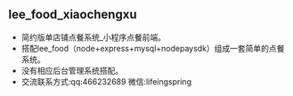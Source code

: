 ## lee_food_xiaochengxu
- 简约版单店铺点餐系统_小程序点餐前端。
- 搭配lee_food（node+express+mysql+nodepaysdk）组成一套简单的点餐系统。
- 没有相应后台管理系统搭配。
- 交流联系方式:qq:466232689 微信:lifeingspring
